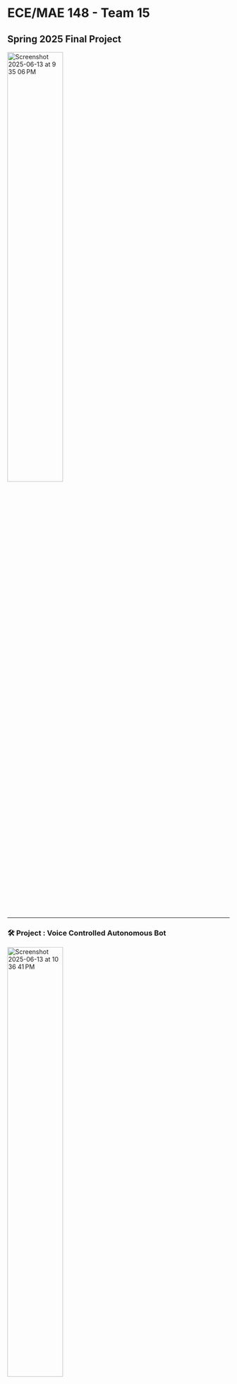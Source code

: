# ECE/MAE 148 - Team 15  
## Spring 2025 Final Project

<img style="width: 50%;" alt="Screenshot 2025-06-13 at 9 35 06 PM" src="https://github.com/user-attachments/assets/c1025ec2-f250-47fe-bab5-4b1ef2d3aeb1" />

---

### 🛠️ Project : Voice Controlled Autonomous Bot
<img style="width: 50%;" alt="Screenshot 2025-06-13 at 10 36 41 PM" src="https://github.com/user-attachments/assets/13300ca1-a6e6-4255-a381-541936cc506f" />


---

### 👥 Team Members:
- **Pranav Kambhampati** (ECE)  
- **Athena Wu** (ECE)  
- **Sebastian Castaneda** (ECE)  
- **Sujaan Mukherjee** (MAE)

---

## Project Overview / Proposal
The goal of our project is to build a voice-controlled robot, inspired by real-world applications of voice-controlled wheelchairs to asssit individuals with mobility impairments. Our robot recognizes and executes voice commands with LLM models and idetnfifies and avoid obstacles using lidars. The robot ecognizes and executes voice commands such as “forward”, “backward”, “stop.” The robot integrates speech recognition, sensor-based obstacle avoidance, and autonomous decision-making using ROS.

---

## Features of the Car
- Car/VESC acts upon prompt input, control speed, duration, angle
- LLM voice recognition - prompt to parse into params
- Lidar Integration to identify obstacle 
- Reaction upon obstacle identification (stop), provide feedback to user 
- More complex reaction upon obstacle identification (costmap)

---

## Demonstrations
Embed or link demo videos here:

- [Demo Video 1: Controlling the robot with voice command](https://youtube.com/shorts/sKy2-RqtOS4?feature=share)
- [Demo Video 2: Robot avoiding the wall on the left while not running into pedestrian on the right](https://youtu.be/NgpsvB51Ezo)
- [Demo Video 3: Robot going around an obstacle](https://youtu.be/sVomLy_VWWM)

---

## Node Architecture
Below, we show the architecture and structure of the nodes used to implemenet the robot. 
<img width="748" alt="Screenshot 2025-06-13 at 10 48 21 PM" src="https://github.com/user-attachments/assets/09c83e42-f5b6-4639-8134-80d30486547a" />

---

## Final Project Presentation
[Link to the slide](https://docs.google.com/presentation/d/16F6ugTsulLBXcFYbssiPY11haiGuQK-PavjkXhjKuz0/edit?usp=sharing)
